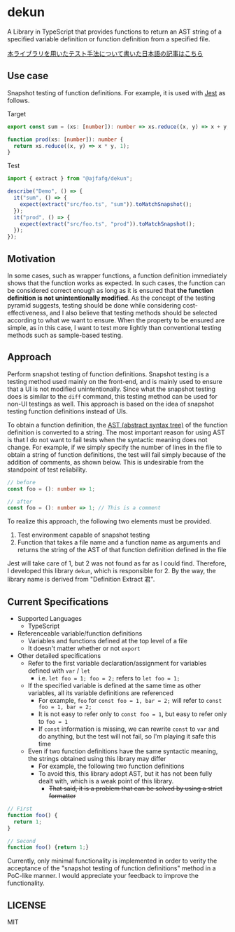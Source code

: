 # dekun

A Library in TypeScript that provides functions to return an AST string of a specified variable definition or function definition from a specified file.

[本ライブラリを用いたテスト手法について書いた日本語の記事はこちら](https://zenn.dev/arjef/articles/snapshot-testing-of-function-definitions)

## Use case

Snapshot testing of function definitions. For example, it is used with [Jest](https://jestjs.io/) as follows.

Target

```ts
export const sum = (xs: [number]): number => xs.reduce((x, y) => x + y, 0);

function prod(xs: [number]): number {
  return xs.reduce((x, y) => x * y, 1);
}
```

Test

```ts
import { extract } from "@ajfafg/dekun";

describe("Demo", () => {
  it("sum", () => {
    expect(extract("src/foo.ts", "sum")).toMatchSnapshot();
  });
  it("prod", () => {
    expect(extract("src/foo.ts", "prod")).toMatchSnapshot();
  });
});
```

## Motivation

In some cases, such as wrapper functions, a function definition immediately shows that the function works as expected. In such cases, the function can be considered correct enough as long as it is ensured that **the function definition is not unintentionally modified**. As the concept of the testing pyramid suggests, testing should be done while considering cost-effectiveness, and I also believe that testing methods should be selected according to what we want to ensure. When the property to be ensured are simple, as in this case, I want to test more lightly than conventional testing methods such as sample-based testing.

## Approach

Perform snapshot testing of function definitions. Snapshot testing is a testing method used mainly on the front-end, and is mainly used to ensure that a UI is not modified unintentionally. Since what the snapshot testing does is similar to the `diff` command, this testing method can be used for non-UI testings as well. This approach is based on the idea of snapshot testing function definitions instead of UIs.

To obtain a function definition, the [AST (abstract syntax tree)](https://en.wikipedia.org/wiki/Abstract_syntax_tree) of the function definition is converted to a string. The most important reason for using AST is that I do not want to fail tests when the syntactic meaning does not change. For example, if we simply specify the number of lines in the file to obtain a string of function definitions, the test will fail simply because of the addition of comments, as shown below. This is undesirable from the standpoint of test reliability.

```ts
// before
const foo = (): number => 1;

// after
const foo = (): number => 1; // This is a comment
```

To realize this approach, the following two elements must be provided.

1. Test environment capable of snapshot testing
2. Function that takes a file name and a function name as arguments and returns the string of the AST of that function definition defined in the file

Jest will take care of 1, but 2 was not found as far as I could find. Therefore, I developed this library `dekun`, which is responsible for 2. By the way, the library name is derived from "Definition Extract 君".

## Current Specifications

- Supported Languages
  - TypeScript
- Referenceable variable/function definitions
  - Variables and functions defined at the top level of a file
  - It doesn't matter whether or not `export`
- Other detailed specifications
  - Refer to the first variable declaration/assignment for variables defined with `var` / `let`
    - i.e. `let foo = 1; foo = 2;` refers to `let foo = 1;`
  - If the specified variable is defined at the same time as other variables, all its variable definitions are referenced
    - For example, `foo` for `const foo = 1, bar = 2;` will refer to `const foo = 1, bar = 2;`
    - It is not easy to refer only to `const foo = 1`, but easy to refer only to `foo = 1`
    - If `const` information is missing, we can rewrite `const` to `var` and do anything, but the test will not fail, so I'm playing it safe this time
  - Even if two function definitions have the same syntactic meaning, the strings obtained using this library may differ
    - For example, the following two function definitions
    - To avoid this, this library adopt AST, but it has not been fully dealt with, which is a weak point of this library.
      - ~~That said, it is a problem that can be solved by using a strict formatter~~

```ts
// First
function foo() {
  return 1;
}

// Second
function foo() {return 1;}
```

<!-- TODO: "Second" のプログラムが自動フォーマットされていないか記事を公開する前に確認する（`function foo() {return 1;}` が正しい） -->

Currently, only minimal functionality is implemented in order to verity the acceptance of the "snapshot testing of function definitions" method in a PoC-like manner. I would appreciate your feedback to improve the functionality.

## LICENSE

MIT
